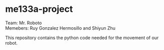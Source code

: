 # me133a-project
Team: Mr. Roboto \
Memebers: Ruy Gonzalez Hermosillo and Shiyun Zhu

This repository contains the python code needed for the movement of our robot.
